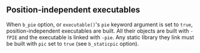 ## Position-independent executables

When `b_pie` option, or `executable()`'s `pie` keyword argument is set to
`true`, position-independent executables are built. All their objects are built
with `-fPIE` and the executable is linked with `-pie`. Any static library they
link must be built with `pic` set to `true` (see `b_staticpic` option).
